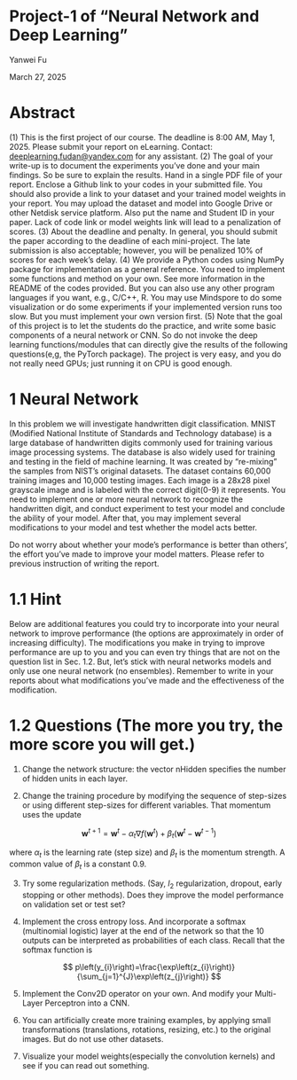 # Project-1 of “Neural Network and Deep Learning”  

Yanwei Fu  

March 27, 2025  

# Abstract  

(1) This is the first project of our course. The deadline is 8:00 AM, May 1, 2025. Please submit your report on eLearning. Contact: deeplearning.fudan@yandex.com for any assistant. (2) The goal of your write-up is to document the experiments you’ve done and your main findings. So be sure to explain the results. Hand in a single PDF file of your report. Enclose a Github link to your codes in your submitted file. You should also provide a link to your dataset and your trained model weights in your report. You may upload the dataset and model into Google Drive or other Netdisk service platform. Also put the name and Student ID in your paper. Lack of code link or model weights link will lead to a penalization of scores. (3) About the deadline and penalty. In general, you should submit the paper according to the deadline of each mini-project. The late submission is also acceptable; however, you will be penalized $10\%$ of scores for each week’s delay. (4) We provide a Python codes using NumPy package for implementation as a general reference. You need to implement some functions and method on your own. See more information in the README of the codes provided. But you can also use any other program languages if you want, e.g., C/C++, R. You may use Mindspore to do some visualization or do some experiments if your implemented version runs too slow. But you must implement your own version first. (5) Note that the goal of this project is to let the students do the practice, and write some basic components of a neural network or CNN. So do not invoke the deep learning functions/modules that can directly give the results of the following questions(e,g, the PyTorch package). The project is very easy, and you do not really need GPUs; just running it on CPU is good enough.  

# 1 Neural Network  

In this problem we will investigate handwritten digit classification. MNIST (Modified National Institute of Standards and Technology database) is a large database of handwritten digits commonly used for training various image processing systems. The database is also widely used for training and testing in the field of machine learning. It was created by “re-mixing” the samples from NIST’s original datasets. The dataset contains 60,000 training images and 10,000 testing images. Each image is a 28x28 pixel grayscale image and is labeled with the correct digit(0-9) it represents. You need to implement one or more neural network to recognize the handwritten digit, and conduct experiment to test your model and conclude the ability of your model. After that, you may implement several modifications to your model and test whether the model acts better.  

Do not worry about whether your mode’s performance is better than others’, the effort you’ve made to improve your model matters. Please refer to previous instruction of writing the report.  

# 1.1 Hint  

Below are additional features you could try to incorporate into your neural network to improve performance (the options are approximately in order of increasing difficulty). The modifications you make in trying to improve performance are up to you and you can even try things that are not on the question list in Sec. 1.2. But, let’s stick with neural networks models and only use one neural network (no ensembles). Remember to write in your reports about what modifications you’ve made and the effectiveness of the modification.  

# 1.2 Questions (The more you try, the more score you will get.)  

1. Change the network structure: the vector nHidden specifies the number of hidden units in each layer.  

2. Change the training procedure by modifying the sequence of step-sizes or using different step-sizes for different variables. That momentum uses the update  

$$
\boldsymbol{w}^{t+1}=\boldsymbol{w}^{t}-\alpha_{t}\nabla f\left(\boldsymbol{w}^{t}\right)+\beta_{t}\left(\boldsymbol{w}^{t}-\boldsymbol{w}^{t-1}\right)
$$

where $\alpha_{t}$ is the learning rate (step size) and $\beta_{t}$ is the momentum strength. A common value of $\beta_{t}$ is a constant 0.9.  

3. Try some regularization methods. (Say, $l_{2}$ regularization, dropout, early stopping or other methods). Does they improve the model performance on validation set or test set?  

4. Implement the cross entropy loss. And incorporate a softmax (multinomial logistic) layer at the end of the network so that the 10 outputs can be interpreted as probabilities of each class. Recall that the softmax function is  

$$
p\left(y_{i}\right)=\frac{\exp\left(z_{i}\right)}{\sum_{j=1}^{J}\exp\left(z_{j}\right)}
$$

5. Implement the Conv2D operator on your own. And modify your Multi-Layer Perceptron into a CNN.  

6. You can artificially create more training examples, by applying small transformations (translations, rotations, resizing, etc.) to the original images. But do not use other datasets.  

7. Visualize your model weights(especially the convolution kernels) and see if you can read out something.  